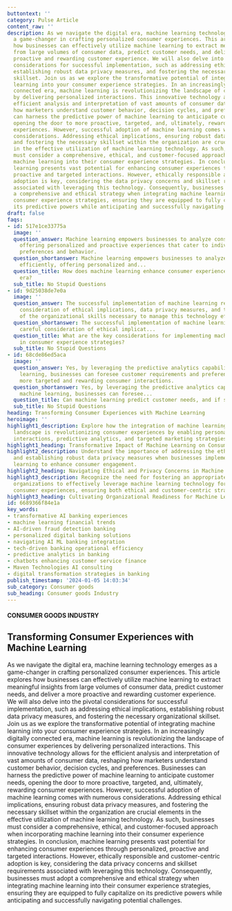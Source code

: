 ```yaml
---
buttontext: ''
category: Pulse Article
content_raw: ''
description: As we navigate the digital era, machine learning technology emerges as
  a game-changer in crafting personalized consumer experiences. This article explores
  how businesses can effectively utilize machine learning to extract meaningful insights
  from large volumes of consumer data, predict customer needs, and deliver a more
  proactive and rewarding customer experience. We will also delve into the pivotal
  considerations for successful implementation, such as addressing ethical implications,
  establishing robust data privacy measures, and fostering the necessary organizational
  skillset. Join us as we explore the transformative potential of integrating machine
  learning into your consumer experience strategies. In an increasingly digitally
  connected era, machine learning is revolutionizing the landscape of consumer experiences
  by delivering personalized interactions. This innovative technology allows for the
  efficient analysis and interpretation of vast amounts of consumer data, reshaping
  how marketers understand customer behavior, decision cycles, and preferences. Businesses
  can harness the predictive power of machine learning to anticipate customer needs,
  opening the door to more proactive, targeted, and, ultimately, rewarding consumer
  experiences. However, successful adoption of machine learning comes with numerous
  considerations. Addressing ethical implications, ensuring robust data privacy measures,
  and fostering the necessary skillset within the organization are crucial elements
  in the effective utilization of machine learning technology. As such, businesses
  must consider a comprehensive, ethical, and customer-focused approach when incorporating
  machine learning into their consumer experience strategies. In conclusion, machine
  learning presents vast potential for enhancing consumer experiences through personalized,
  proactive and targeted interactions. However, ethically responsible and customer-centric
  adoption is key, considering the data privacy concerns and skillset requirements
  associated with leveraging this technology. Consequently, businesses must adopt
  a comprehensive and ethical strategy when integrating machine learning into their
  consumer experience strategies, ensuring they are equipped to fully capitalize on
  its predictive powers while anticipating and successfully navigating potential challenges.
draft: false
faqs:
- id: 517e1ce33775a
  image: ''
  question_answer: Machine learning empowers businesses to analyze consumer data efficiently,
    offering personalized and proactive experiences that cater to individual customer
    preferences and behavior.
  question_shortanswer: Machine learning empowers businesses to analyze consumer data
    efficiently, offering personalized and...
  question_title: How does machine learning enhance consumer experiences in the digital
    era?
  sub_title: No Stupid Questions
- id: 9d25038de7e0a
  image: ''
  question_answer: The successful implementation of machine learning requires careful
    consideration of ethical implications, data privacy measures, and the development
    of the organizational skills necessary to manage this technology effectively.
  question_shortanswer: The successful implementation of machine learning requires
    careful consideration of ethical implicat...
  question_title: What are the key considerations for implementing machine learning
    in consumer experience strategies?
  sub_title: No Stupid Questions
- id: 68cde86ed5aca
  image: ''
  question_answer: Yes, by leveraging the predictive analytics capabilities of machine
    learning, businesses can foresee customer requirements and preferences, enabling
    more targeted and rewarding consumer interactions.
  question_shortanswer: Yes, by leveraging the predictive analytics capabilities of
    machine learning, businesses can foresee...
  question_title: Can machine learning predict customer needs, and if so, how?
  sub_title: No Stupid Questions
heading: Transforming Consumer Experiences with Machine Learning
heroimage: ''
highlight1_description: Explore how the integration of machine learning in the digital
  landscape is revolutionizing consumer experiences by enabling personalized customer
  interactions, predictive analytics, and targeted marketing strategies.
highlight1_heading: Transformative Impact of Machine Learning on Consumer Experiences
highlight2_description: Understand the importance of addressing the ethical implications
  and establishing robust data privacy measures when businesses implement machine
  learning to enhance consumer engagement.
highlight2_heading: Navigating Ethical and Privacy Concerns in Machine Learning Adoption
highlight3_description: Recognize the need for fostering an appropriate skillset within
  organizations to effectively leverage machine learning technology for improving
  consumer experiences, ensuring both ethical and customer-centric strategies.
highlight3_heading: Cultivating Organizational Readiness for Machine Learning
id: 6689366f84e1a
key_words:
- transformative AI banking experiences
- machine learning financial trends
- AI-driven fraud detection banking
- personalized digital banking solutions
- navigating AI ML banking integration
- tech-driven banking operational efficiency
- predictive analytics in banking
- chatbots enhancing customer service finance
- Maven Technologies AI consulting
- digital transformation strategies in banking
publish_timestamp: '2024-01-05 14:03:34'
sub_category: Consumer goods
sub_heading: Consumer goods Industry
---
```


#### CONSUMER GOODS INDUSTRY
## Transforming Consumer Experiences with Machine Learning
As we navigate the digital era, machine learning technology emerges as a game-changer in crafting personalized consumer experiences. This article explores how businesses can effectively utilize machine learning to extract meaningful insights from large volumes of consumer data, predict customer needs, and deliver a more proactive and rewarding customer experience. We will also delve into the pivotal considerations for successful implementation, such as addressing ethical implications, establishing robust data privacy measures, and fostering the necessary organizational skillset. Join us as we explore the transformative potential of integrating machine learning into your consumer experience strategies. In an increasingly digitally connected era, machine learning is revolutionizing the landscape of consumer experiences by delivering personalized interactions. This innovative technology allows for the efficient analysis and interpretation of vast amounts of consumer data, reshaping how marketers understand customer behavior, decision cycles, and preferences. Businesses can harness the predictive power of machine learning to anticipate customer needs, opening the door to more proactive, targeted, and, ultimately, rewarding consumer experiences. However, successful adoption of machine learning comes with numerous considerations. Addressing ethical implications, ensuring robust data privacy measures, and fostering the necessary skillset within the organization are crucial elements in the effective utilization of machine learning technology. As such, businesses must consider a comprehensive, ethical, and customer-focused approach when incorporating machine learning into their consumer experience strategies. In conclusion, machine learning presents vast potential for enhancing consumer experiences through personalized, proactive and targeted interactions. However, ethically responsible and customer-centric adoption is key, considering the data privacy concerns and skillset requirements associated with leveraging this technology. Consequently, businesses must adopt a comprehensive and ethical strategy when integrating machine learning into their consumer experience strategies, ensuring they are equipped to fully capitalize on its predictive powers while anticipating and successfully navigating potential challenges.